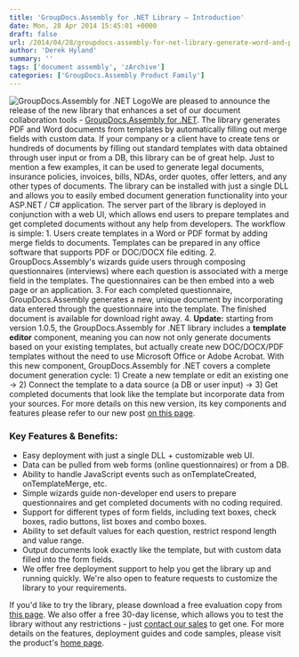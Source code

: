 ```yaml
---
title: 'GroupDocs.Assembly for .NET Library – Introduction'
date: Mon, 28 Apr 2014 15:45:01 +0000
draft: false
url: /2014/04/28/groupdocs-assembly-for-net-library-generate-word-and-pdf-documents-from-templates-in-asp-net-c/
author: 'Derek Hyland'
summary: ''
tags: ['document assembly', 'zArchive']
categories: ['GroupDocs.Assembly Product Family']
---
```


![GroupDocs.Assembly for .NET Logo](https://blog.groupdocs.com/wp-content/uploads/sites/4/2014/04/GD_ASM_NETIcon_114.png)We are pleased to announce the release of the new library that enhances a set of our document collaboration tools - [GroupDocs.Assembly for .NET](http://groupdocs.com/dot-net/document-assembly-library). The library generates PDF and Word documents from templates by automatically filling out merge fields with custom data. If your company or a client have to create tens or hundreds of documents by filling out standard templates with data obtained through user input or from a DB, this library can be of great help. Just to mention a few examples, it can be used to generate legal documents, insurance policies, invoices, bills, NDAs, order quotes, offer letters, and any other types of documents. The library can be installed with just a single DLL and allows you to easily embed document generation functionality into your ASP.NET / C# application. The server part of the library is deployed in conjunction with a web UI, which allows end users to prepare templates and get completed documents without any help from developers. The workflow is simple: 1. Users create templates in a Word or PDF format by adding merge fields to documents. Templates can be prepared in any office software that supports PDF or DOC/DOCX file editing. 2. GroupDocs.Assembly's wizards guide users through composing questionnaires (interviews) where each question is associated with a merge field in the templates. The questionnaires can be then embed into a web page or an application. 3. For each completed questionnaire, GroupDocs.Assembly generates a new, unique document by incorporating data entered through the questionnaire into the template. The finished document is available for download right away. 4. **Update:** starting from version 1.0.5, the GroupDocs.Assembly for .NET library includes a **template editor** component, meaning you can now not only generate documents based on your existing templates, but actually create new DOC/DOCX/PDF templates without the need to use Microsoft Office or Adobe Acrobat. With this new component, GroupDocs.Assembly for .NET covers a complete document generation cycle: 1) Create a new template or edit an existing one -> 2) Connect the template to a data source (a DB or user input) -> 3) Get completed documents that look like the template but incorporate data from your sources. For more details on this new version, its key components and features please refer to our new post [on this page](https://blog.groupdocs.com/groupdocs-assembly-for-dot-net-generate-word-and-pdf-documents-form-templates-in-c-sharp-vb-net-asp-net).

### Key Features & Benefits:

*   Easy deployment with just a single DLL + customizable web UI.
*   Data can be pulled from web forms (online questionnaires) or from a DB.
*   Ability to handle JavaScript events such as onTemplateCreated, onTemplateMerge, etc.
*   Simple wizards guide non-developer end users to prepare questionnaires and get completed documents with no coding required.
*   Support for different types of form fields, including text boxes, check boxes, radio buttons, list boxes and combo boxes.
*   Ability to set default values for each question, restrict respond length and value range.
*   Output documents look exactly like the template, but with custom data filled into the form fields.
*   We offer free deployment support to help you get the library up and running quickly. We're also open to feature requests to customize the library to your requirements.

If you'd like to try the library, please download a free evaluation copy from [this page](http://groupdocs.com/Community/getting-started/dot-net/document-assembly-library.aspx). We also offer a free 30-day license, which allows you to test the library without any restrictions - just [contact our sales](http://groupdocs.com/corporate/contact-us) to get one. For more details on the features, deployment guides and code samples, please visit the product's [home page](http://groupdocs.com/dot-net/document-assembly-library).





